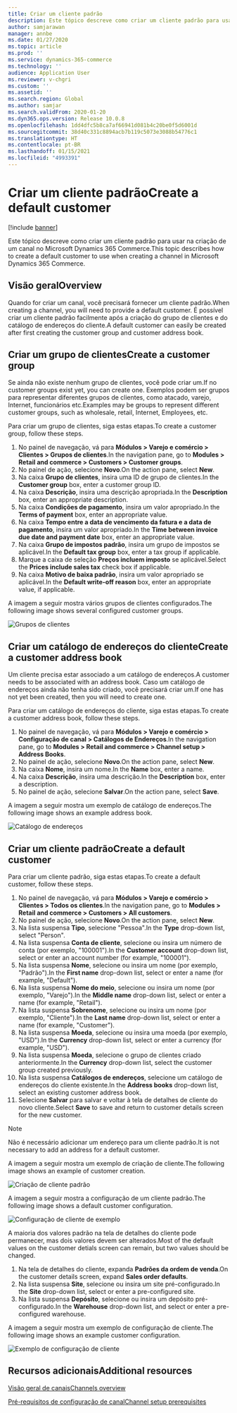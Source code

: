 ```yaml
---
title: Criar um cliente padrão
description: Este tópico descreve como criar um cliente padrão para usar na criação de um canal no Microsoft Dynamics 365 Commerce.
author: samjarawan
manager: annbe
ms.date: 01/27/2020
ms.topic: article
ms.prod: ''
ms.service: dynamics-365-commerce
ms.technology: ''
audience: Application User
ms.reviewer: v-chgri
ms.custom: ''
ms.assetid: ''
ms.search.region: Global
ms.author: samjar
ms.search.validFrom: 2020-01-20
ms.dyn365.ops.version: Release 10.0.8
ms.openlocfilehash: 1dd4dfc5b8ca7af66941d081b4c20be0f5d6001d
ms.sourcegitcommit: 38d40c331c8894acb7b119c5073e3088b54776c1
ms.translationtype: HT
ms.contentlocale: pt-BR
ms.lasthandoff: 01/15/2021
ms.locfileid: "4993391"
---
```

# <a name="create-a-default-customer"></a><span data-ttu-id="20339-103">Criar um cliente padrão</span><span class="sxs-lookup"><span data-stu-id="20339-103">Create a default customer</span></span>


[!include [banner](includes/banner.md)]

<span data-ttu-id="20339-104">Este tópico descreve como criar um cliente padrão para usar na criação de um canal no Microsoft Dynamics 365 Commerce.</span><span class="sxs-lookup"><span data-stu-id="20339-104">This topic describes how to create a default customer to use when creating a channel in Microsoft Dynamics 365 Commerce.</span></span>

## <a name="overview"></a><span data-ttu-id="20339-105">Visão geral</span><span class="sxs-lookup"><span data-stu-id="20339-105">Overview</span></span>

<span data-ttu-id="20339-106">Quando for criar um canal, você precisará fornecer um cliente padrão.</span><span class="sxs-lookup"><span data-stu-id="20339-106">When creating a channel, you will need to provide a default customer.</span></span> <span data-ttu-id="20339-107">É possível criar um cliente padrão facilmente após a criação do grupo de clientes e do catálogo de endereços do cliente.</span><span class="sxs-lookup"><span data-stu-id="20339-107">A default customer can easily be created after first creating the customer group and customer address book.</span></span>

## <a name="create-a-customer-group"></a><span data-ttu-id="20339-108">Criar um grupo de clientes</span><span class="sxs-lookup"><span data-stu-id="20339-108">Create a customer group</span></span>

<span data-ttu-id="20339-109">Se ainda não existe nenhum grupo de clientes, você pode criar um.</span><span class="sxs-lookup"><span data-stu-id="20339-109">If no customer groups exist yet, you can create one.</span></span> <span data-ttu-id="20339-110">Exemplos podem ser grupos para representar diferentes grupos de clientes, como atacado, varejo, Internet, funcionários etc.</span><span class="sxs-lookup"><span data-stu-id="20339-110">Examples may be groups to represent different customer groups, such as wholesale, retail, Internet, Employees, etc.</span></span>

<span data-ttu-id="20339-111">Para criar um grupo de clientes, siga estas etapas.</span><span class="sxs-lookup"><span data-stu-id="20339-111">To create a customer group, follow these steps.</span></span>

1. <span data-ttu-id="20339-112">No painel de navegação, vá para **Módulos \> Varejo e comércio \> Clientes \> Grupos de clientes**.</span><span class="sxs-lookup"><span data-stu-id="20339-112">In the navigation pane, go to **Modules \> Retail and commerce \> Customers \> Customer groups**.</span></span>
1. <span data-ttu-id="20339-113">No painel de ação, selecione **Novo**.</span><span class="sxs-lookup"><span data-stu-id="20339-113">On the action pane, select **New**.</span></span>
1. <span data-ttu-id="20339-114">Na caixa **Grupo de clientes**, insira uma ID de grupo de clientes.</span><span class="sxs-lookup"><span data-stu-id="20339-114">In the **Customer group** box, enter a customer group ID.</span></span>
1. <span data-ttu-id="20339-115">Na caixa **Descrição**, insira uma descrição apropriada.</span><span class="sxs-lookup"><span data-stu-id="20339-115">In the **Description** box, enter an appropriate description.</span></span>
1. <span data-ttu-id="20339-116">Na caixa **Condições de pagamento**, insira um valor apropriado.</span><span class="sxs-lookup"><span data-stu-id="20339-116">In the **Terms of payment** box, enter an appropriate value.</span></span>
1. <span data-ttu-id="20339-117">Na caixa **Tempo entre a data de vencimento da fatura e a data de pagamento**, insira um valor apropriado.</span><span class="sxs-lookup"><span data-stu-id="20339-117">In the **Time between invoice due date and payment date** box, enter an appropriate value.</span></span>
1. <span data-ttu-id="20339-118">Na caixa **Grupo de impostos padrão**, insira um grupo de impostos se aplicável.</span><span class="sxs-lookup"><span data-stu-id="20339-118">In the **Default tax group** box, enter a tax group if applicable.</span></span>
1. <span data-ttu-id="20339-119">Marque a caixa de seleção **Preços incluem imposto** se aplicável.</span><span class="sxs-lookup"><span data-stu-id="20339-119">Select the **Prices include sales tax** check box if applicable.</span></span>
1. <span data-ttu-id="20339-120">Na caixa **Motivo de baixa padrão**, insira um valor apropriado se aplicável.</span><span class="sxs-lookup"><span data-stu-id="20339-120">In the **Default write-off reason** box, enter an appropriate value, if applicable.</span></span>

<span data-ttu-id="20339-121">A imagem a seguir mostra vários grupos de clientes configurados.</span><span class="sxs-lookup"><span data-stu-id="20339-121">The following image shows several configured customer groups.</span></span>

![Grupos de clientes](media/customer-groups.png)

## <a name="create-a-customer-address-book"></a><span data-ttu-id="20339-123">Criar um catálogo de endereços do cliente</span><span class="sxs-lookup"><span data-stu-id="20339-123">Create a customer address book</span></span>

<span data-ttu-id="20339-124">Um cliente precisa estar associado a um catálogo de endereços.</span><span class="sxs-lookup"><span data-stu-id="20339-124">A customer needs to be associated with an address book.</span></span> <span data-ttu-id="20339-125">Caso um catálogo de endereços ainda não tenha sido criado, você precisará criar um.</span><span class="sxs-lookup"><span data-stu-id="20339-125">If one has not yet been created, then you will need to create one.</span></span>

<span data-ttu-id="20339-126">Para criar um catálogo de endereços do cliente, siga estas etapas.</span><span class="sxs-lookup"><span data-stu-id="20339-126">To create a customer address book, follow these steps.</span></span>

1. <span data-ttu-id="20339-127">No painel de navegação, vá para **Módulos \> Varejo e comércio \> Configuração de canal \> Catálogos de Endereços**.</span><span class="sxs-lookup"><span data-stu-id="20339-127">In the navigation pane, go to **Modules \> Retail and commerce \> Channel setup \> Address Books**.</span></span>
1. <span data-ttu-id="20339-128">No painel de ação, selecione **Novo**.</span><span class="sxs-lookup"><span data-stu-id="20339-128">On the action pane, select **New**.</span></span>
1. <span data-ttu-id="20339-129">Na caixa **Nome**, insira um nome.</span><span class="sxs-lookup"><span data-stu-id="20339-129">In the **Name** box, enter a name.</span></span>
1. <span data-ttu-id="20339-130">Na caixa **Descrição**, insira uma descrição.</span><span class="sxs-lookup"><span data-stu-id="20339-130">In the **Description** box, enter a description.</span></span>
1. <span data-ttu-id="20339-131">No painel de ação, selecione **Salvar**.</span><span class="sxs-lookup"><span data-stu-id="20339-131">On the action pane, select **Save**.</span></span>

<span data-ttu-id="20339-132">A imagem a seguir mostra um exemplo de catálogo de endereços.</span><span class="sxs-lookup"><span data-stu-id="20339-132">The following image shows an example address book.</span></span>

![Catálogo de endereços](media/address-book.png)

## <a name="create-a-default-customer"></a><span data-ttu-id="20339-134">Criar um cliente padrão</span><span class="sxs-lookup"><span data-stu-id="20339-134">Create a default customer</span></span>

<span data-ttu-id="20339-135">Para criar um cliente padrão, siga estas etapas.</span><span class="sxs-lookup"><span data-stu-id="20339-135">To create a default customer, follow these steps.</span></span>

1. <span data-ttu-id="20339-136">No painel de navegação, vá para **Módulos \> Varejo e comércio \> Clientes \> Todos os clientes**.</span><span class="sxs-lookup"><span data-stu-id="20339-136">In the navigation pane, go to **Modules \> Retail and commerce \> Customers \> All customers**.</span></span>
1. <span data-ttu-id="20339-137">No painel de ação, selecione **Novo**.</span><span class="sxs-lookup"><span data-stu-id="20339-137">On the action pane, select **New**.</span></span>
1. <span data-ttu-id="20339-138">Na lista suspensa **Tipo**, selecione "Pessoa".</span><span class="sxs-lookup"><span data-stu-id="20339-138">In the **Type** drop-down list, select "Person".</span></span>
1. <span data-ttu-id="20339-139">Na lista suspensa **Conta de cliente**, selecione ou insira um número de conta (por exemplo, "100001").</span><span class="sxs-lookup"><span data-stu-id="20339-139">In the **Customer account** drop-down list, select or enter an account number (for example, "100001").</span></span>
1. <span data-ttu-id="20339-140">Na lista suspensa **Nome**, selecione ou insira um nome (por exemplo, "Padrão").</span><span class="sxs-lookup"><span data-stu-id="20339-140">In the **First name** drop-down list, select or enter a name (for example, "Default").</span></span>
1. <span data-ttu-id="20339-141">Na lista suspensa **Nome do meio**, selecione ou insira um nome (por exemplo, "Varejo").</span><span class="sxs-lookup"><span data-stu-id="20339-141">In the **Middle name** drop-down list, select or enter a name (for example, "Retail").</span></span>
1. <span data-ttu-id="20339-142">Na lista suspensa **Sobrenome**, selecione ou insira um nome (por exemplo, "Cliente").</span><span class="sxs-lookup"><span data-stu-id="20339-142">In the **Last name** drop-down list, select or enter a name (for example, "Customer").</span></span>
1. <span data-ttu-id="20339-143">Na lista suspensa **Moeda**, selecione ou insira uma moeda (por exemplo, "USD").</span><span class="sxs-lookup"><span data-stu-id="20339-143">In the **Currency** drop-down list, select or enter a currency (for example, "USD").</span></span>
1. <span data-ttu-id="20339-144">Na lista suspensa **Moeda**, selecione o grupo de clientes criado anteriormente.</span><span class="sxs-lookup"><span data-stu-id="20339-144">In the **Currency** drop-down list, select the customer group created previously.</span></span>
1. <span data-ttu-id="20339-145">Na lista suspensa **Catálogos de endereços**, selecione um catálogo de endereços do cliente existente.</span><span class="sxs-lookup"><span data-stu-id="20339-145">In the **Address books**  drop-down list, select an existing customer address book.</span></span>
1. <span data-ttu-id="20339-146">Selecione **Salvar** para salvar e voltar à tela de detalhes de cliente do novo cliente.</span><span class="sxs-lookup"><span data-stu-id="20339-146">Select **Save** to save and return to customer details screen for the new customer.</span></span>

> [!NOTE]
> <span data-ttu-id="20339-147">Não é necessário adicionar um endereço para um cliente padrão.</span><span class="sxs-lookup"><span data-stu-id="20339-147">It is not necessary to add an address for a default customer.</span></span>

<span data-ttu-id="20339-148">A imagem a seguir mostra um exemplo de criação de cliente.</span><span class="sxs-lookup"><span data-stu-id="20339-148">The following image shows an example of customer creation.</span></span>

![Criação de cliente padrão](media/default-customer-creation.png)

<span data-ttu-id="20339-150">A imagem a seguir mostra a configuração de um cliente padrão.</span><span class="sxs-lookup"><span data-stu-id="20339-150">The following image shows a default customer configuration.</span></span>

![Configuração de cliente de exemplo](media/default-customer-configuration1.png)

<span data-ttu-id="20339-152">A maioria dos valores padrão na tela de detalhes do cliente pode permanecer, mas dois valores devem ser alterados.</span><span class="sxs-lookup"><span data-stu-id="20339-152">Most of the default values on the customer detials screen can remain, but two values should be changed.</span></span>

1. <span data-ttu-id="20339-153">Na tela de detalhes do cliente, expanda **Padrões da ordem de venda**.</span><span class="sxs-lookup"><span data-stu-id="20339-153">On the customer details screen, expand **Sales order defaults**.</span></span>
1. <span data-ttu-id="20339-154">Na lista suspensa **Site**, selecione ou insira um site pré-configurado.</span><span class="sxs-lookup"><span data-stu-id="20339-154">In the **Site** drop-down list, select or enter a pre-configured site.</span></span>
1. <span data-ttu-id="20339-155">Na lista suspensa **Depósito**, selecione ou insira um depósito pré-configurado.</span><span class="sxs-lookup"><span data-stu-id="20339-155">In the **Warehouse** drop-down list, and select or enter a pre-configured warehouse.</span></span>

<span data-ttu-id="20339-156">A imagem a seguir mostra um exemplo de configuração de cliente.</span><span class="sxs-lookup"><span data-stu-id="20339-156">The following image shows an example customer configuration.</span></span>

![Exemplo de configuração de cliente](media/default-customer-configuration2.png)

## <a name="additional-resources"></a><span data-ttu-id="20339-158">Recursos adicionais</span><span class="sxs-lookup"><span data-stu-id="20339-158">Additional resources</span></span>

[<span data-ttu-id="20339-159">Visão geral de canais</span><span class="sxs-lookup"><span data-stu-id="20339-159">Channels overview</span></span>](channels-overview.md)

[<span data-ttu-id="20339-160">Pré-requisitos de configuração de canal</span><span class="sxs-lookup"><span data-stu-id="20339-160">Channel setup prerequisites</span></span>](channels-prerequisites.md)
